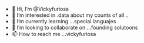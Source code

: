- 👋 Hi, I’m @Vickyfuriosa
- 👀 I’m interested in .data about my counts of all ..
- 🌱 I’m currently learning ...special languajes
- 💞️ I’m looking to collaborate on ...founding solutoons
- 📫 How to reach me ...vickyfuriosa

<!---
Vickyfuriosa/Vickyfuriosa is a ✨ special ✨ repository because its `README.md` (this file) appears on your GitHub profile.
You can click the Preview link to take a look at your changes.
--->
